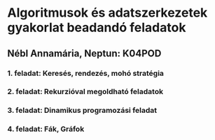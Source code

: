 # Algoritmusok és adatszerkezetek gyakorlat beadandó feladatok

## Nébl Annamária, Neptun: K04POD

### 1. feladat: Keresés, rendezés, mohó stratégia

### 2. feladat: Rekurzióval megoldható feladatok

### 3. feladat: Dinamikus programozási feladat

### 4. feladat: Fák, Gráfok
